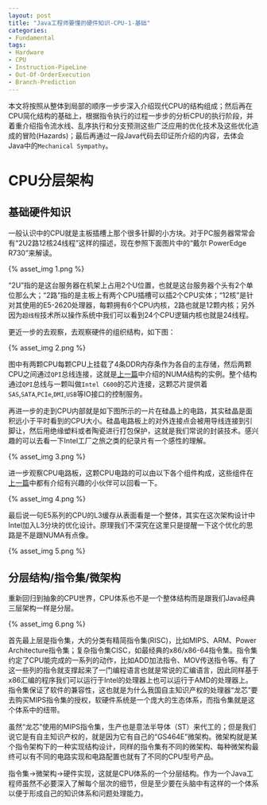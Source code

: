 ```yaml
---
layout: post
title: "Java工程师要懂的硬件知识-CPU-1-基础"
categories:
- Fundamental
tags:
- Hardware
- CPU
- Instruction-PipeLine
- Out-Of-OrderExecution
- Branch-Prediction
---
```

本文将按照从整体到局部的顺序一步步深入介绍现代CPU的结构组成；然后再在CPU简化结构的基础上，根据指令执行的过程一步步的分析CPU的执行阶段，并着重介绍指令流水线、乱序执行和分支预测这些广泛应用的优化技术及这些优化造成的冒险(Hazards)；最后再通过一段Java代码去印证所介绍的内容，去体会Java中的`Mechanical Sympathy`。



CPU分层架构
=================

基础硬件知识
-----------------
一般认识中的CPU就是主板插槽上那个很多针脚的小方块。对于PC服务器常常会有“2U2路12核24线程”这样的描述，现在参照下面图片中的“戴尔 PowerEdge R730”来解读。

{% asset_img 1.png %}

“2U”指的是这台服务器在机架上占用2个U位置，也就是这台服务器个头有2个单位那么大；“2路”指的是主板上有两个CPU插槽可以插2个CPU实体；“12核”是针对其使用的E5-2620处理器，每颗拥有6个CPU内核，2路也就是12颗内核；另外因为`超线程`技术所以操作系统中我们可以看到24个CPU逻辑内核也就是24线程。

更近一步的去观察，去观察硬件的组织结构，如下图：

{% asset_img 2.png %}

图中有两颗CPU每颗CPU上挂载了4条DDR内存条作为各自的主存储，然后两颗CPU之间通过`QPI`总线连接，这就是[上一篇](http://blog.beanmr.com/2016/01/14/a-hardware-view-for-java-preface/)中介绍的NUMA结构的实例。整个结构通过`QPI`总线与一颗叫做`Intel C600`的芯片连接，这颗芯片提供着`SAS`,`SATA`,`PCIe`,`DMI`,`USB`等IO接口的控制服务。

再进一步的走到CPU内部就是如下图所示的一片在硅晶上的电路，其实硅晶是面积远小于平时看到的CPU大小。硅晶电路板上的对外连接点会被用导线连接到引脚让，然后用绝缘塑料或者陶瓷进行打包保护，这就是我们常说的封装技术。感兴趣的可以去看一下Intel工厂之旅之类的纪录片有一个感性的理解。

{% asset_img 3.png %}

进一步观察CPU电路板，这颗CPU电路的可以由以下各个组件构成，这些组件在[上一篇](http://blog.beanmr.com/2016/01/14/a-hardware-view-for-java-preface/)中都有介绍有兴趣的小伙伴可以回看一下。

{% asset_img 4.png %}

最后说一句E5系列的CPU的L3缓存从表面看是一个整体，其实在这次架构设计中Intel加入L3分块的优化设计。原理我们不深究在这里只是提醒一下这个优化的思路是不是跟NUMA有点像。

{% asset_img 5.png %}

分层结构/指令集/微架构
-----------------
重新回归到抽象的CPU世界，CPU体系也不是一个整体结构而是跟我们Java经典三层架构一样是分层。

{% asset_img 6.png %}

首先最上层是指令集，大的分类有精简指令集(RISC)，比如MIPS、ARM、Power Architecture指令集；复杂指令集CISC，如最经典的x86/x86-64指令集。指令集约定了CPU能完成的一系列的动作，比如ADD加法指令、MOV传送指令等。有了这一些列的指令就支撑起来了一门编程语言也就是常说的汇编语言，因此同样基于x86汇编的程序我们可以运行于Intel的处理器上也可以运行于AMD的处理器上。指令集保证了软件的兼容性，这也就是为什么我国自主知识产权的处理器“龙芯”要去购买MIPS指令集的授权，软硬件系统是一个庞大的生态体系，而指令集就是这个体系中的纽带。

虽然“龙芯”使用的MIPS指令集，生产也是意法半导体（ST）来代工的；但是我们说它是有自主知识产权的，就是因为它有自己的“GS464E”微架构。微架构就是某个指令架构下的一种实现结构设计，同样的指令集有不同的微架构、每种微架构最终可以有不同的电路实现和电路配置也就有了不同的CPU型号产品。

指令集->微架构->硬件实现，这就是CPU体系的一个分层结构。作为一个Java工程师虽然不必要深入了解每个层次的细节，但是至少要在头脑中有这样的一个体系以便于形成自己的知识体系和问题处理能力。




